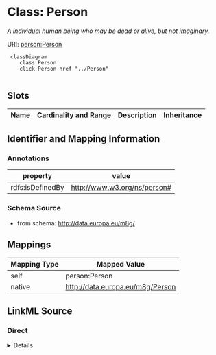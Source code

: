 

# Class: Person 


_A individual human being who may be dead or alive, but not imaginary._





URI: [person:Person](http://www.w3.org/ns/person#Person)






```mermaid
 classDiagram
    class Person
    click Person href "../Person"
      
```




<!-- no inheritance hierarchy -->


## Slots

| Name | Cardinality and Range | Description | Inheritance |
| ---  | --- | --- | --- |









## Identifier and Mapping Information





### Annotations

| property | value |
| --- | --- |
| rdfs:isDefinedBy | http://www.w3.org/ns/person# || skos:scopeNote | The Core Public Organization Vocabulary defines properties for telephone number, e-mail address and opening hours although it is noteworthy that the class is based on schema.org's ContactPoint class that has additional properties that some implementations may find useful. |



### Schema Source


* from schema: http://data.europa.eu/m8g/




## Mappings

| Mapping Type | Mapped Value |
| ---  | ---  |
| self | person:Person |
| native | http://data.europa.eu/m8g/Person |







## LinkML Source

<!-- TODO: investigate https://stackoverflow.com/questions/37606292/how-to-create-tabbed-code-blocks-in-mkdocs-or-sphinx -->

### Direct

<details>
```yaml
name: Person
annotations:
  rdfs:isDefinedBy:
    tag: rdfs:isDefinedBy
    value: http://www.w3.org/ns/person#
  skos:scopeNote:
    tag: skos:scopeNote
    value: The Core Public Organization Vocabulary defines properties for telephone
      number, e-mail address and opening hours although it is noteworthy that the
      class is based on schema.org's ContactPoint class that has additional properties
      that some implementations may find useful.
description: A individual human being who may be dead or alive, but not imaginary.
from_schema: http://data.europa.eu/m8g/
class_uri: person:Person

```
</details>

### Induced

<details>
```yaml
name: Person
annotations:
  rdfs:isDefinedBy:
    tag: rdfs:isDefinedBy
    value: http://www.w3.org/ns/person#
  skos:scopeNote:
    tag: skos:scopeNote
    value: The Core Public Organization Vocabulary defines properties for telephone
      number, e-mail address and opening hours although it is noteworthy that the
      class is based on schema.org's ContactPoint class that has additional properties
      that some implementations may find useful.
description: A individual human being who may be dead or alive, but not imaginary.
from_schema: http://data.europa.eu/m8g/
class_uri: person:Person

```
</details>